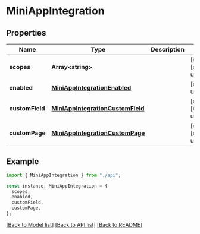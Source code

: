 # MiniAppIntegration

## Properties

| Name            | Type                                                                  | Description | Notes                             |
| --------------- | --------------------------------------------------------------------- | ----------- | --------------------------------- |
| **scopes**      | **Array&lt;string&gt;**                                               |             | [optional] [default to undefined] |
| **enabled**     | [**MiniAppIntegrationEnabled**](MiniAppIntegrationEnabled.md)         |             | [default to undefined]            |
| **customField** | [**MiniAppIntegrationCustomField**](MiniAppIntegrationCustomField.md) |             | [optional] [default to undefined] |
| **customPage**  | [**MiniAppIntegrationCustomPage**](MiniAppIntegrationCustomPage.md)   |             | [optional] [default to undefined] |

## Example

```typescript
import { MiniAppIntegration } from "./api";

const instance: MiniAppIntegration = {
  scopes,
  enabled,
  customField,
  customPage,
};
```

[[Back to Model list]](../README.md#documentation-for-models) [[Back to API list]](../README.md#documentation-for-api-endpoints) [[Back to README]](../README.md)
